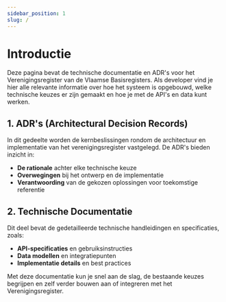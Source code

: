 ```yaml
---
sidebar_position: 1
slug: /
---
```


# Introductie

Deze pagina bevat de technische documentatie en ADR's voor het Verenigingsregister van de Vlaamse Basisregisters. Als developer vind je hier alle relevante informatie over hoe het systeem is opgebouwd, welke technische keuzes er zijn gemaakt en hoe je met de API's en data kunt werken.

## 1. ADR's (Architectural Decision Records)
In dit gedeelte worden de kernbeslissingen rondom de architectuur en implementatie van het verenigingsregister vastgelegd. De ADR's bieden inzicht in:
- **De rationale** achter elke technische keuze
- **Overwegingen** bij het ontwerp en de implementatie
- **Verantwoording** van de gekozen oplossingen voor toekomstige referentie

## 2. Technische Documentatie
Dit deel bevat de gedetailleerde technische handleidingen en specificaties, zoals:
- **API-specificaties** en gebruiksinstructies
- **Data modellen** en integratiepunten
- **Implementatie details** en best practices

Met deze documentatie kun je snel aan de slag, de bestaande keuzes begrijpen en zelf verder bouwen aan of integreren met het Verenigingsregister.
